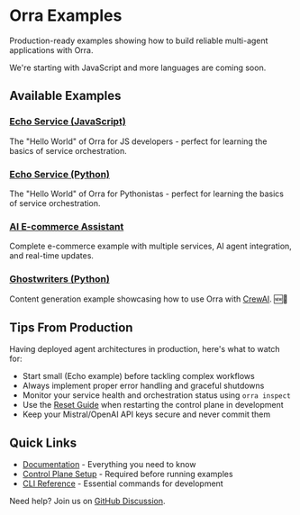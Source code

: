 # Orra Examples

Production-ready examples showing how to build reliable multi-agent applications with Orra.

We're starting with JavaScript and more languages are coming soon.

## Available Examples

### [Echo Service (JavaScript)](echo-js)
The "Hello World" of Orra for JS developers - perfect for learning the basics of service orchestration.

### [Echo Service (Python)](echo-python)
The "Hello World" of Orra for Pythonistas - perfect for learning the basics of service orchestration.

### [AI E-commerce Assistant](ecommerce-agent-app)
Complete e-commerce example with multiple services, AI agent integration, and real-time updates.

### [Ghostwriters (Python)](crewai-ghostwriters)
Content generation example showcasing how to use Orra with [CrewAI](https://www.crewai.com). 🆕🎉

## Tips From Production

Having deployed agent architectures in production, here's what to watch for:

- Start small (Echo example) before tackling complex workflows
- Always implement proper error handling and graceful shutdowns
- Monitor your service health and orchestration status using `orra inspect`
- Use the [Reset Guide](../docs/reset-control-plane.md) when restarting the control plane in development
- Keep your Mistral/OpenAI API keys secure and never commit them

## Quick Links

- [Documentation](../docs) - Everything you need to know
- [Control Plane Setup](../README.md#2-get-orra-running) - Required before running examples
- [CLI Reference](../docs/cli.md) - Essential commands for development

Need help? Join us on [GitHub Discussion](https://github.com/orra-dev/orra/discussions).
